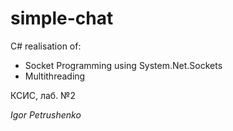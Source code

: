 # simple-chat

C# realisation of: 
* Socket Programming using System.Net.Sockets
* Multithreading

КСИС, лаб. №2

*Igor Petrushenko*



